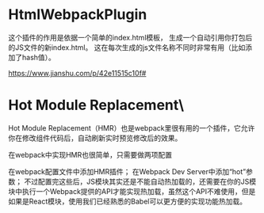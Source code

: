 

# HtmlWebpackPlugin

这个插件的作用是依据一个简单的index.html模板，
生成一个自动引用你打包后的JS文件的新index.html。
这在每次生成的js文件名称不同时非常有用（比如添加了hash值）。

https://www.jianshu.com/p/42e11515c10f#


# Hot Module Replacement\

Hot Module Replacement（HMR）也是webpack里很有用的一个插件，它允许你在修改组件代码后，自动刷新实时预览修改后的效果。

在webpack中实现HMR也很简单，只需要做两项配置

在webpack配置文件中添加HMR插件；
在Webpack Dev Server中添加“hot”参数；
不过配置完这些后，JS模块其实还是不能自动热加载的，还需要在你的JS模块中执行一个Webpack提供的API才能实现热加载，虽然这个API不难使用，但是如果是React模块，使用我们已经熟悉的Babel可以更方便的实现功能热加载。


